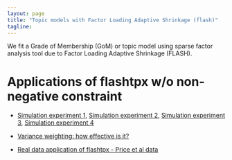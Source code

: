```yaml
---
layout: page
title: "Topic models with Factor Loading Adaptive Shrinkage (flash)"
tagline:
---
```


We fit a Grade of Membership (GoM) or topic model using sparse factor analysis tool due to Factor Loading Adaptive Shrinkage (FLASH).

# Applications of flashtpx w/o non-negative constraint

* [Simulation experiment 1](project/src/flashtpx_sim_run_1.pdf),
  [Simulation experiment 2](project/src/flashtpx_sim_run_2.pdf),
  [Simulation experiment 3](project/src/flashtpx_sim_run_3.pdf),
  [Simulation experiment 4](project/src/flashtpx_sim_run_4.pdf)
  
* [Variance weighting: how effective is it?](project/src/flashtpx_variance_structure.html)

* [Real data application of flashtpx - Price et al data](project/src/flashtpx_bird_abundance.html)
